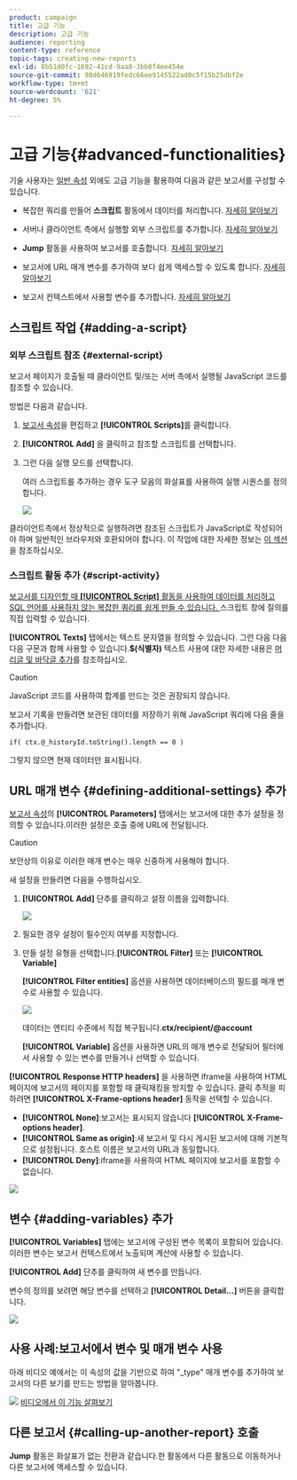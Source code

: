 ```yaml
---
product: campaign
title: 고급 기능
description: 고급 기능
audience: reporting
content-type: reference
topic-tags: creating-new-reports
exl-id: 8b51d0fc-1692-41cd-9aa8-3bb8f4ee454e
source-git-commit: 98d646919fedc66ee9145522ad0c5f15b25dbf2e
workflow-type: tm+mt
source-wordcount: '621'
ht-degree: 5%

---
```


# 고급 기능{#advanced-functionalities}

기술 사용자는 [일반 속성](../../reporting/using/properties-of-the-report.md) 외에도 고급 기능을 활용하여 다음과 같은 보고서를 구성할 수 있습니다.

* 복잡한 쿼리를 만들어 **스크립트** 활동에서 데이터를 처리합니다. [자세히 알아보기](#script-activity)

* 서버나 클라이언트 측에서 실행할 외부 스크립트를 추가합니다. [자세히 알아보기](#external-script)

* **Jump** 활동을 사용하여 보고서를 호출합니다. [자세히 알아보기](#calling-up-another-report)

* 보고서에 URL 매개 변수를 추가하여 보다 쉽게 액세스할 수 있도록 합니다. [자세히 알아보기](#calling-up-another-report)

* 보고서 컨텍스트에서 사용할 변수를 추가합니다. [자세히 알아보기](#adding-variables)

## 스크립트 작업 {#adding-a-script}

### 외부 스크립트 참조 {#external-script}

보고서 페이지가 호출될 때 클라이언트 및/또는 서버 측에서 실행될 JavaScript 코드를 참조할 수 있습니다.

방법은 다음과 같습니다.

1. [보고서 속성](../../reporting/using/properties-of-the-report.md)을 편집하고 **[!UICONTROL Scripts]**&#x200B;를 클릭합니다.
1. **[!UICONTROL Add]** 을 클릭하고 참조할 스크립트를 선택합니다.
1. 그런 다음 실행 모드를 선택합니다.

   여러 스크립트를 추가하는 경우 도구 모음의 화살표를 사용하여 실행 시퀀스를 정의합니다.

   ![](assets/reporting_custom_js.png)

클라이언트측에서 정상적으로 실행하려면 참조된 스크립트가 JavaScript로 작성되어야 하며 일반적인 브라우저와 호환되어야 합니다. 이 작업에 대한 자세한 정보는 [이 섹션](../../web/using/web-forms-answers.md)을 참조하십시오.

### 스크립트 활동 추가 {#script-activity}

[보고서를 디자인할 때 **[!UICONTROL Script]** 활동을 사용하여 데이터를 처리하고 SQL 언어를 사용하지 않는 복잡한 쿼리를 쉽게 만들 수 있습니다. ](../../reporting/using/creating-a-new-report.md#modelizing-the-chart) 스크립트 창에 질의를 직접 입력할 수 있습니다.

**[!UICONTROL Texts]** 탭에서는 텍스트 문자열을 정의할 수 있습니다. 그런 다음 다음 다음 구문과 함께 사용할 수 있습니다.**$(식별자)** 텍스트 사용에 대한 자세한 내용은 [머리글 및 바닥글 추가](../../reporting/using/element-layout.md#adding-a-header-and-a-footer)를 참조하십시오.

>[!CAUTION]
>
>JavaScript 코드를 사용하여 합계를 만드는 것은 권장되지 않습니다.

보고서 기록을 만들려면 보관된 데이터를 저장하기 위해 JavaScript 쿼리에 다음 줄을 추가합니다.

```
if( ctx.@_historyId.toString().length == 0 )
```

그렇지 않으면 현재 데이터만 표시됩니다.

## URL 매개 변수 {#defining-additional-settings} 추가

[보고서 속성](../../reporting/using/properties-of-the-report.md)의 **[!UICONTROL Parameters]** 탭에서는 보고서에 대한 추가 설정을 정의할 수 있습니다.이러한 설정은 호출 중에 URL에 전달됩니다.

>[!CAUTION]
>
>보안상의 이유로 이러한 매개 변수는 매우 신중하게 사용해야 합니다.

새 설정을 만들려면 다음을 수행하십시오.

1. **[!UICONTROL Add]** 단추를 클릭하고 설정 이름을 입력합니다.

   ![](assets/s_ncs_advuser_report_properties_09a.png)

1. 필요한 경우 설정이 필수인지 여부를 지정합니다.

1. 만들 설정 유형을 선택합니다.**[!UICONTROL Filter]** 또는 **[!UICONTROL Variable]**

   **[!UICONTROL Filter entities]** 옵션을 사용하면 데이터베이스의 필드를 매개 변수로 사용할 수 있습니다.

   ![](assets/s_ncs_advuser_report_properties_09b.png)

   데이터는 엔티티 수준에서 직접 복구됩니다.**ctx/recipient/@account**

   **[!UICONTROL Variable]** 옵션을 사용하면 URL의 매개 변수로 전달되어 필터에서 사용할 수 있는 변수를 만들거나 선택할 수 있습니다.

**[!UICONTROL Response HTTP headers]** 을 사용하면 iframe을 사용하여 HTML 페이지에 보고서의 페이지를 포함할 때 클릭재킹을 방지할 수 있습니다. 클릭 추적을 피하려면 **[!UICONTROL X-Frame-options header]** 동작을 선택할 수 있습니다.

* **[!UICONTROL None]**:보고서는 표시되지 않습니다  **[!UICONTROL X-Frame-options header]**.
* **[!UICONTROL Same as origin]**:새 보고서 및 다시 게시된 보고서에 대해 기본적으로 설정됩니다. 호스트 이름은 보고서의 URL과 동일합니다.
* **[!UICONTROL Deny]**:iframe을 사용하여 HTML 페이지에 보고서를 포함할 수 없습니다.

![](assets/s_ncs_advuser_report_properties_09c.png)

## 변수 {#adding-variables} 추가

**[!UICONTROL Variables]** 탭에는 보고서에 구성된 변수 목록이 포함되어 있습니다. 이러한 변수는 보고서 컨텍스트에서 노출되며 계산에 사용할 수 있습니다.

**[!UICONTROL Add]** 단추를 클릭하여 새 변수를 만듭니다.

변수의 정의를 보려면 해당 변수를 선택하고 **[!UICONTROL Detail...]** 버튼을 클릭합니다.

![](assets/s_ncs_advuser_report_properties_10.png)

## 사용 사례:보고서에서 변수 및 매개 변수 사용

아래 비디오 예에서는 이 속성의 값을 기반으로 하여 &quot;_type&quot; 매개 변수를 추가하여 보고서의 다른 보기를 만드는 방법을 알아봅니다.

![](assets/do-not-localize/how-to-video.png) [비디오에서 이 기능 살펴보기](https://helpx.adobe.com/campaign/classic/how-to/add-url-parameter-in-acv6.html?playlist=/ccx/v1/collection/product/campaign/classic/segment/business-practitioners/explevel/intermediate/applaunch/how-to-4/collection.ccx.js&amp;ref=helpx.adobe.com)


## 다른 보고서 {#calling-up-another-report} 호출

**Jump** 활동은 화살표가 없는 전환과 같습니다.한 활동에서 다른 활동으로 이동하거나 다른 보고서에 액세스할 수 있습니다.
